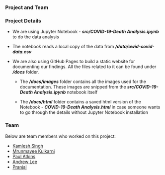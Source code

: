 ### Project and Team


### Project Details

 - We are using Jupyter Notebook - ***src/COVID-19-Death Analysis.ipynb*** to do the data analysis

 - The notebook reads a local copy of the data from ***/data/owid-covid-data.csv***

 - We are also using GitHub Pages to build a static website for documenting our findings. All the files related to it can be found under ***/docs*** folder.
	 - The ***/docs/images*** folder contains all the images used for the documentation. These images are snipped from the ***src/COVID-19-Death Analysis.ipynb*** notebook itself

	 - The ***/docs/html*** folder contains a saved html version of the Notebook - ***COVID-19-Death Analysis.html*** in case someone wants to go through the details without Jupyter Notebook installation


### Team
Below are team members who worked on this project:

 - [Kamlesh Singh](https://github.com/kamsingh11)
 - [Mrunmayee Kulkarni](https://github.com/MrinmayeeKulkarni)
 - [Paul Atkins](https://github.com/patkins2)
 - [Andrew Lee](https://github.com/alee115)
 - [Pranjal](https://github.com/pranjal7842)
